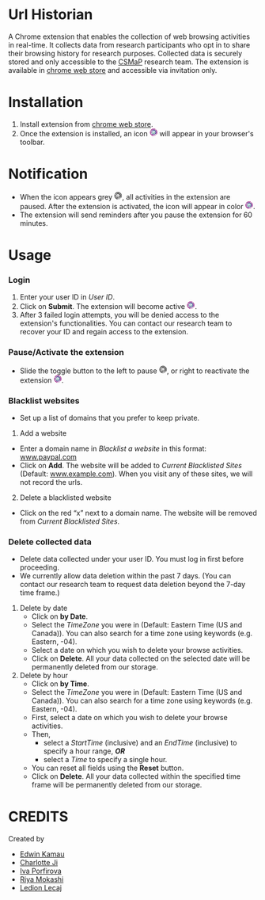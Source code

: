 # Url Historian

A Chrome extension that enables the collection of web browsing activities in real-time. It collects data from research participants who opt in to share their browsing history for research purposes. Collected data is securely stored and only accessible to the [CSMaP](https://csmapnyu.org/) research team. The extension is available in [chrome web store](https://support.google.com/chrome_webstore/answer/2664769?hl=en) and accessible via invitation only.

# Installation
1. Install extension from [chrome web store](https://support.google.com/chrome_webstore/answer/2664769?hl=en).
2. Once the extension is installed, an icon ![icon](icon16.png) will appear in your browser's toolbar.

# Notification
* When the icon appears grey ![icon](icon_disabled_16.png), all activities in the extension are paused. After the extension is activated, the icon will appear in color ![icon](icon16.png). 
* The extension will send reminders after you pause the extension for 60 minutes. 

# Usage
### Login 
1. Enter your user ID in *User ID*.
2. Click on **Submit**. The extension will become active ![icon](icon16.png).
3. After 3 failed login attempts, you will be denied access to the extension's functionalities. You can contact our research team to recover your ID and regain access to the extension. 

### Pause/Activate the extension 
* Slide the toggle button to the left to pause ![icon](icon_disabled_16.png), or right to reactivate the extension ![icon](icon16.png).

### Blacklist websites
* Set up a list of domains that you prefer to keep private.
1. Add a website
* Enter a domain name in *Blacklist a website* in this format: www.paypal.com
* Click on **Add**. The website will be added to *Current Blacklisted Sites* (Default: www.example.com). When you visit any of these sites, we will not record the urls. 
2. Delete a blacklisted website
* Click on the red “x” next to a domain name. The website will be removed from *Current Blacklisted Sites*.

### Delete collected data
* Delete data collected under your user ID. You must log in first before proceeding.
* We currently allow data deletion within the past 7 days. (You can contact our research team to request data deletion beyond the 7-day time frame.)
1. Delete by date
   - Click on **by Date**.
   - Select the *TimeZone* you were in (Default: Eastern Time (US and Canada)). You can also search for a time zone using keywords (e.g. Eastern, -04). 
   - Select a date on which you wish to delete your browse activities.
   - Click on **Delete**. All your data collected on the selected date will be permanently deleted from our storage. 
2. Delete by hour
   - Click on **by Time**.
   - Select the *TimeZone* you were in (Default: Eastern Time (US and Canada)). You can also search for a time zone using keywords (e.g. Eastern, -04). 
   - First, select a date on which you wish to delete your browse activities.
   - Then, 
     - select a *StartTime* (inclusive) and an *EndTime* (inclusive) to specify a hour range, **_OR_**
     - select a *Time* to specify a single hour.
   - You can reset all fields using the **Reset** button.
   - Click on **Delete**. All your data collected within the specified time frame will be permanently deleted from our storage. 



# CREDITS
Created by 
* [Edwin Kamau](https://github.com/kamau-edwin)
* [Charlotte Ji](https://github.com/mginabluebox)
* [Iva Porfirova](https://github.com/ivaPorfirova) 
* [Riya Mokashi](https://github.com/RiyaMokashi) 
* [Ledion Lecaj](https://github.com/LedionLecaj)
